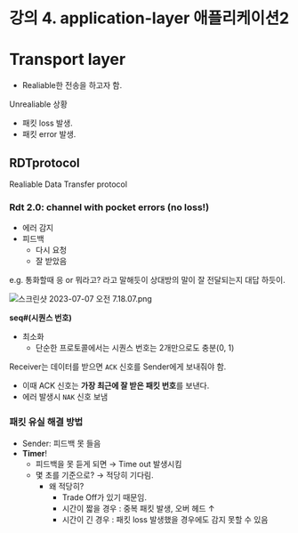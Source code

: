 # 강의 4. application-layer 애플리케이션2

# Transport layer

- Realiable한 전송을 하고자 함.

Unrealiable 상황

- 패킷 loss 발생.
- 패킷 error 발생.

## RDTprotocol

Realiable Data Transfer protocol

### Rdt 2.0: channel with pocket errors (no loss!)

- 에러 감지
- 피드백
    - 다시 요청
    - 잘 받았음

e.g. 통화할때 응 or 뭐라고? 라고 말해듯이 상대방의 말이 잘 전달되는지 대답 하듯이.

![스크린샷 2023-07-07 오전 7.18.07.png](https://s3-us-west-2.amazonaws.com/secure.notion-static.com/cee59a1d-1d27-46c3-ab45-2cfb85d12cf0/%E1%84%89%E1%85%B3%E1%84%8F%E1%85%B3%E1%84%85%E1%85%B5%E1%86%AB%E1%84%89%E1%85%A3%E1%86%BA_2023-07-07_%E1%84%8B%E1%85%A9%E1%84%8C%E1%85%A5%E1%86%AB_7.18.07.png)

**seq#(시퀀스 번호)**

- 최소화
    - 단순한 프로토콜에서는 시퀀스 번호는 2개만으로도 충분(0, 1)

Receiver는 데이터를 받으면 `ACK` 신호를 Sender에게 보내줘야 함.

- 이때 ACK 신호는 **가장 최근에 잘 받은 패킷 번호**를 보낸다.
- 에러 발생시 `NAK` 신호 보냄

### 패킷 유실 해결 방법

- Sender: 피드백 못 들음
- **Timer**!
    - 피드백을 못 듣게 되면 → Time out 발생시킴
    - 몇 초를 기준으로? → 적당히 기다림.
        - 왜 적당히?
            - Trade Off가 있기 때문임.
            - 시간이 짧을 경우 : 중복 패킷 발생, 오버 헤드 ↑
            - 시간이 긴 경우 : 패킷 loss 발생했을 경우에도 감지 못할 수 있음
